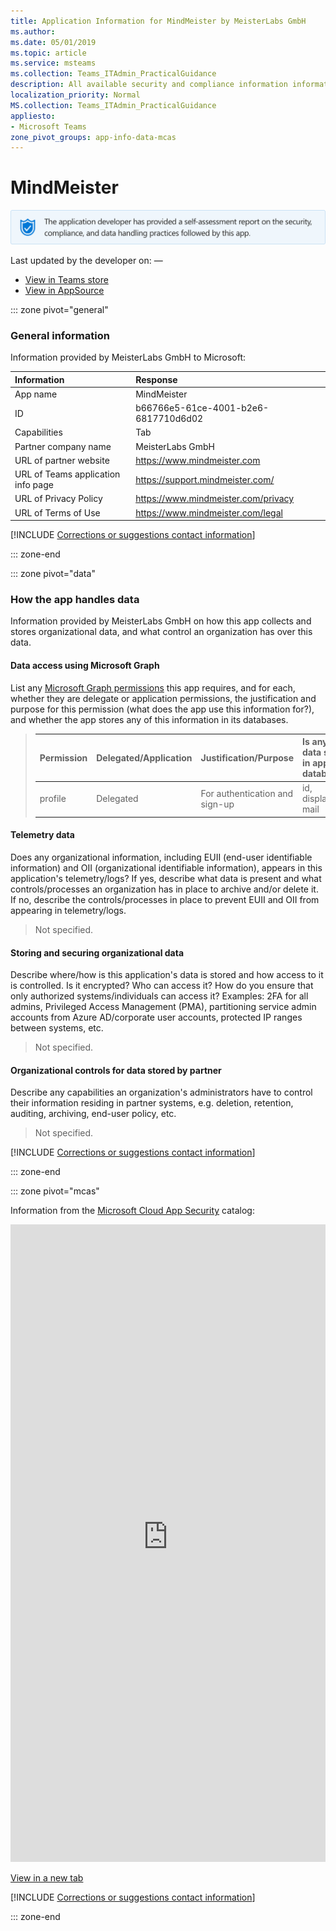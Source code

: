 ```yaml
---
title: Application Information for MindMeister by MeisterLabs GmbH
ms.author: 
ms.date: 05/01/2019
ms.topic: article
ms.service: msteams
ms.collection: Teams_ITAdmin_PracticalGuidance
description: All available security and compliance information information for MindMeister, its data handling policies, its Microsoft Cloud App Security app catalog information, and security/compliance information in the CSA STAR registry.
localization_priority: Normal
MS.collection: Teams_ITAdmin_PracticalGuidance
appliesto:
- Microsoft Teams
zone_pivot_groups: app-info-data-mcas
---
```

# MindMeister

<p></p><img alt="Self-attestation logo" src="./images/attested.png" width="650"/>
<p>Last updated by the developer on: —</p>

* <a href="https://teams.microsoft.com/l/app/b66766e5-61ce-4001-b2e6-6817710d6d02" target="_blank">View in Teams store</a>
* <a href="https://appsource.microsoft.com/en-us/product/office/WA104381116" target="_blank">View in AppSource</a>

::: zone pivot="general"

### General information

Information provided by MeisterLabs GmbH to Microsoft:

| **Information** | **Response** |
|:----------------|:-------------|
| App name | MindMeister |
| ID | b66766e5-61ce-4001-b2e6-6817710d6d02 |
| Capabilities | Tab |
| Partner company name | MeisterLabs GmbH |
| URL of partner website | <https://www.mindmeister.com> |
| URL of Teams application info page | <https://support.mindmeister.com/> |
| URL of Privacy Policy | <https://www.mindmeister.com/privacy> |
| URL of Terms of Use | <https://www.mindmeister.com/legal> |

 [!INCLUDE [Corrections or suggestions contact information](./includes/corrections-or-suggestions.md)]

::: zone-end

::: zone pivot="data"

### How the app handles data

Information provided by MeisterLabs GmbH on how this app collects and stores organizational data, and what control an organization has over this data.

#### Data access using Microsoft Graph

List any [Microsoft Graph permissions](https://docs.microsoft.com/en-us/graph/permissions-reference) this app requires, and for each, whether they are delegate or application permissions, the justification and purpose for this permission (what does the app use this information for?), and whether the app stores any of this information in its databases.

>| **Permission**  | **Delegated/Application** | **Justification/Purpose** | **Is any of this data stored in app database(s)?** |
>|:----------------|:--------------------------|:--------------------------|:---------------------------------------------------|
>| profile | Delegated | For authentication and sign-up | id, displayName, mail |


#### Telemetry data

Does any organizational information, including EUII (end-user identifiable information) and OII (organizational identifiable information), appears in this application's telemetry/logs? If yes, describe what data is present and what controls/processes an organization has in place to archive and/or delete it. If no, describe the controls/processes in place to prevent EUII and OII from appearing in telemetry/logs.

>Not specified.

#### Storing and securing organizational data

Describe where/how is this application's data is stored and how access to it is controlled. Is it encrypted? Who can access it? How do you ensure that only authorized systems/individuals can access it? Examples: 2FA for all admins, Privileged Access Management (PMA), partitioning service admin accounts from Azure AD/corporate user accounts, protected IP ranges between systems, etc.

>Not specified.

#### Organizational controls for data stored by partner

Describe any capabilities an organization's administrators have to control their information residing in partner systems, e.g. deletion, retention, auditing, archiving, end-user policy, etc.

>Not specified.

[!INCLUDE [Corrections or suggestions contact information](./includes/corrections-or-suggestions.md)]

::: zone-end

::: zone pivot="mcas"

Information from the [Microsoft Cloud App Security](https://www.microsoft.com/en-us/enterprise-mobility-security/cloud-app-security) catalog:

<iframe height='1020' title='Microsoft Cloud App Security Information' src='https://3ca685143b5b46b4b0e5266dadf2e97c.codepen.website/#/dashboard/20874' frameborder='no'  style='width: 100%;'></iframe>

<a href="https://3ca685143b5b46b4b0e5266dadf2e97c.codepen.website/#/dashboard/20874" target="_blank">View in a new tab</a>

[!INCLUDE [Corrections or suggestions contact information](./includes/corrections-or-suggestions.md)]

::: zone-end

